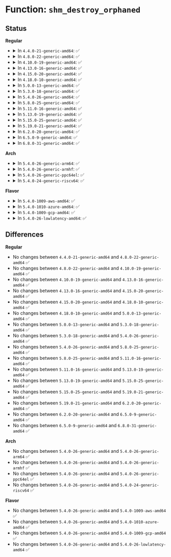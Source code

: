 # Function: <code>shm_destroy_orphaned</code>

## Status
<b>Regular</b>
<ul>
<li>
<details>
<summary>In <code>4.4.0-21-generic-amd64</code>: ✅</summary>

```c
void shm_destroy_orphaned(struct ipc_namespace * ns)
```

```json
{
  "name": "shm_destroy_orphaned",
  "collision_type": "Unique Global",
  "inline_type": "No",
  "funcs": [
    {
      "addr": 18446744071582166512,
      "name": "shm_destroy_orphaned",
      "external": true,
      "loc": "ipc/shm.c:321",
      "file": "ipc/shm.c",
      "inline": "seen, unknown",
      "caller_inline": [],
      "caller_func": [
        "ipc/ipc_sysctl.c:proc_ipc_dointvec_minmax_orphans"
      ]
    }
  ],
  "symbols": [
    {
      "addr": 18446744071582166512,
      "name": "shm_destroy_orphaned",
      "section": ".text",
      "bind": "STB_GLOBAL",
      "size": 75
    }
  ]
}
```
</details>
</li>
<li>
<details>
<summary>In <code>4.8.0-22-generic-amd64</code>: ✅</summary>

```c
void shm_destroy_orphaned(struct ipc_namespace * ns)
```

```json
{
  "name": "shm_destroy_orphaned",
  "collision_type": "Unique Global",
  "inline_type": "No",
  "funcs": [
    {
      "addr": 18446744071582382736,
      "name": "shm_destroy_orphaned",
      "external": true,
      "loc": "ipc/shm.c:321",
      "file": "ipc/shm.c",
      "inline": "seen, unknown",
      "caller_inline": [],
      "caller_func": [
        "ipc/ipc_sysctl.c:proc_ipc_dointvec_minmax_orphans"
      ]
    }
  ],
  "symbols": [
    {
      "addr": 18446744071582382736,
      "name": "shm_destroy_orphaned",
      "section": ".text",
      "bind": "STB_GLOBAL",
      "size": 75
    }
  ]
}
```
</details>
</li>
<li>
<details>
<summary>In <code>4.10.0-19-generic-amd64</code>: ✅</summary>

```c
void shm_destroy_orphaned(struct ipc_namespace * ns)
```

```json
{
  "name": "shm_destroy_orphaned",
  "collision_type": "Unique Global",
  "inline_type": "No",
  "funcs": [
    {
      "addr": 18446744071582474896,
      "name": "shm_destroy_orphaned",
      "external": true,
      "loc": "ipc/shm.c:322",
      "file": "ipc/shm.c",
      "inline": "seen, unknown",
      "caller_inline": [],
      "caller_func": [
        "ipc/ipc_sysctl.c:proc_ipc_dointvec_minmax_orphans"
      ]
    }
  ],
  "symbols": [
    {
      "addr": 18446744071582474896,
      "name": "shm_destroy_orphaned",
      "section": ".text",
      "bind": "STB_GLOBAL",
      "size": 75
    }
  ]
}
```
</details>
</li>
<li>
<details>
<summary>In <code>4.13.0-16-generic-amd64</code>: ✅</summary>

```c
void shm_destroy_orphaned(struct ipc_namespace * ns)
```

```json
{
  "name": "shm_destroy_orphaned",
  "collision_type": "Unique Global",
  "inline_type": "No",
  "funcs": [
    {
      "addr": 18446744071582555648,
      "name": "shm_destroy_orphaned",
      "external": true,
      "loc": "ipc/shm.c:323",
      "file": "ipc/shm.c",
      "inline": "seen, unknown",
      "caller_inline": [],
      "caller_func": [
        "ipc/ipc_sysctl.c:proc_ipc_dointvec_minmax_orphans"
      ]
    }
  ],
  "symbols": [
    {
      "addr": 18446744071582555648,
      "name": "shm_destroy_orphaned",
      "section": ".text",
      "bind": "STB_GLOBAL",
      "size": 75
    }
  ]
}
```
</details>
</li>
<li>
<details>
<summary>In <code>4.15.0-20-generic-amd64</code>: ✅</summary>

```c
void shm_destroy_orphaned(struct ipc_namespace * ns)
```

```json
{
  "name": "shm_destroy_orphaned",
  "collision_type": "Unique Global",
  "inline_type": "No",
  "funcs": [
    {
      "addr": 18446744071582708240,
      "name": "shm_destroy_orphaned",
      "external": true,
      "loc": "ipc/shm.c:326",
      "file": "ipc/shm.c",
      "inline": "seen, unknown",
      "caller_inline": [],
      "caller_func": [
        "ipc/ipc_sysctl.c:proc_ipc_dointvec_minmax_orphans"
      ]
    }
  ],
  "symbols": [
    {
      "addr": 18446744071582708240,
      "name": "shm_destroy_orphaned",
      "section": ".text",
      "bind": "STB_GLOBAL",
      "size": 75
    }
  ]
}
```
</details>
</li>
<li>
<details>
<summary>In <code>4.18.0-10-generic-amd64</code>: ✅</summary>

```c
void shm_destroy_orphaned(struct ipc_namespace * ns)
```

```json
{
  "name": "shm_destroy_orphaned",
  "collision_type": "Unique Global",
  "inline_type": "No",
  "funcs": [
    {
      "addr": 18446744071582903120,
      "name": "shm_destroy_orphaned",
      "external": true,
      "loc": "ipc/shm.c:356",
      "file": "ipc/shm.c",
      "inline": "seen, unknown",
      "caller_inline": [],
      "caller_func": [
        "ipc/ipc_sysctl.c:proc_ipc_dointvec_minmax_orphans"
      ]
    }
  ],
  "symbols": [
    {
      "addr": 18446744071582903120,
      "name": "shm_destroy_orphaned",
      "section": ".text",
      "bind": "STB_GLOBAL",
      "size": 88
    }
  ]
}
```
</details>
</li>
<li>
<details>
<summary>In <code>5.0.0-13-generic-amd64</code>: ✅</summary>

```c
void shm_destroy_orphaned(struct ipc_namespace * ns)
```

```json
{
  "name": "shm_destroy_orphaned",
  "collision_type": "Unique Global",
  "inline_type": "No",
  "funcs": [
    {
      "addr": 18446744071583011408,
      "name": "shm_destroy_orphaned",
      "external": true,
      "loc": "ipc/shm.c:374",
      "file": "ipc/shm.c",
      "inline": "seen, unknown",
      "caller_inline": [],
      "caller_func": [
        "ipc/ipc_sysctl.c:proc_ipc_dointvec_minmax_orphans"
      ]
    }
  ],
  "symbols": [
    {
      "addr": 18446744071583011408,
      "name": "shm_destroy_orphaned",
      "section": ".text",
      "bind": "STB_GLOBAL",
      "size": 88
    }
  ]
}
```
</details>
</li>
<li>
<details>
<summary>In <code>5.3.0-18-generic-amd64</code>: ✅</summary>

```c
void shm_destroy_orphaned(struct ipc_namespace * ns)
```

```json
{
  "name": "shm_destroy_orphaned",
  "collision_type": "Unique Global",
  "inline_type": "No",
  "funcs": [
    {
      "addr": 18446744071583193536,
      "name": "shm_destroy_orphaned",
      "external": true,
      "loc": "ipc/shm.c:374",
      "file": "ipc/shm.c",
      "inline": "seen, unknown",
      "caller_inline": [],
      "caller_func": [
        "ipc/ipc_sysctl.c:proc_ipc_dointvec_minmax_orphans"
      ]
    }
  ],
  "symbols": [
    {
      "addr": 18446744071583193536,
      "name": "shm_destroy_orphaned",
      "section": ".text",
      "bind": "STB_GLOBAL",
      "size": 94
    }
  ]
}
```
</details>
</li>
<li>
<details>
<summary>In <code>5.4.0-26-generic-amd64</code>: ✅</summary>

```c
void shm_destroy_orphaned(struct ipc_namespace * ns)
```

```json
{
  "name": "shm_destroy_orphaned",
  "collision_type": "Unique Global",
  "inline_type": "No",
  "funcs": [
    {
      "addr": 18446744071583299344,
      "name": "shm_destroy_orphaned",
      "external": true,
      "loc": "ipc/shm.c:374",
      "file": "ipc/shm.c",
      "inline": "seen, unknown",
      "caller_inline": [],
      "caller_func": [
        "ipc/ipc_sysctl.c:proc_ipc_dointvec_minmax_orphans"
      ]
    }
  ],
  "symbols": [
    {
      "addr": 18446744071583299344,
      "name": "shm_destroy_orphaned",
      "section": ".text",
      "bind": "STB_GLOBAL",
      "size": 94
    }
  ]
}
```
</details>
</li>
<li>
<details>
<summary>In <code>5.8.0-25-generic-amd64</code>: ✅</summary>

```c
void shm_destroy_orphaned(struct ipc_namespace * ns)
```

```json
{
  "name": "shm_destroy_orphaned",
  "collision_type": "Unique Global",
  "inline_type": "No",
  "funcs": [
    {
      "addr": 18446744071583631440,
      "name": "shm_destroy_orphaned",
      "external": true,
      "loc": "ipc/shm.c:374",
      "file": "ipc/shm.c",
      "inline": "seen, unknown",
      "caller_inline": [],
      "caller_func": [
        "ipc/ipc_sysctl.c:proc_ipc_dointvec_minmax_orphans"
      ]
    }
  ],
  "symbols": [
    {
      "addr": 18446744071583631440,
      "name": "shm_destroy_orphaned",
      "section": ".text",
      "bind": "STB_GLOBAL",
      "size": 94
    }
  ]
}
```
</details>
</li>
<li>
<details>
<summary>In <code>5.11.0-16-generic-amd64</code>: ✅</summary>

```c
void shm_destroy_orphaned(struct ipc_namespace * ns)
```

```json
{
  "name": "shm_destroy_orphaned",
  "collision_type": "Unique Global",
  "inline_type": "No",
  "funcs": [
    {
      "addr": 18446744071583752080,
      "name": "shm_destroy_orphaned",
      "external": true,
      "loc": "ipc/shm.c:374",
      "file": "ipc/shm.c",
      "inline": "seen, unknown",
      "caller_inline": [],
      "caller_func": [
        "ipc/ipc_sysctl.c:proc_ipc_dointvec_minmax_orphans"
      ]
    }
  ],
  "symbols": [
    {
      "addr": 18446744071583752080,
      "name": "shm_destroy_orphaned",
      "section": ".text",
      "bind": "STB_GLOBAL",
      "size": 94
    }
  ]
}
```
</details>
</li>
<li>
<details>
<summary>In <code>5.13.0-19-generic-amd64</code>: ✅</summary>

```c
void shm_destroy_orphaned(struct ipc_namespace * ns)
```

```json
{
  "name": "shm_destroy_orphaned",
  "collision_type": "Unique Global",
  "inline_type": "No",
  "funcs": [
    {
      "addr": 18446744071583776192,
      "name": "shm_destroy_orphaned",
      "external": true,
      "loc": "ipc/shm.c:374",
      "file": "ipc/shm.c",
      "inline": "seen, unknown",
      "caller_inline": [],
      "caller_func": [
        "ipc/ipc_sysctl.c:proc_ipc_dointvec_minmax_orphans"
      ]
    }
  ],
  "symbols": [
    {
      "addr": 18446744071583776192,
      "name": "shm_destroy_orphaned",
      "section": ".text",
      "bind": "STB_GLOBAL",
      "size": 94
    }
  ]
}
```
</details>
</li>
<li>
<details>
<summary>In <code>5.15.0-25-generic-amd64</code>: ✅</summary>

```c
void shm_destroy_orphaned(struct ipc_namespace * ns)
```

```json
{
  "name": "shm_destroy_orphaned",
  "collision_type": "Unique Global",
  "inline_type": "No",
  "funcs": [
    {
      "addr": 18446744071584138288,
      "name": "shm_destroy_orphaned",
      "external": true,
      "loc": "ipc/shm.c:417",
      "file": "ipc/shm.c",
      "inline": "seen, unknown",
      "caller_inline": [],
      "caller_func": [
        "ipc/ipc_sysctl.c:proc_ipc_dointvec_minmax_orphans"
      ]
    }
  ],
  "symbols": [
    {
      "addr": 18446744071584138288,
      "name": "shm_destroy_orphaned",
      "section": ".text",
      "bind": "STB_GLOBAL",
      "size": 94
    }
  ]
}
```
</details>
</li>
<li>
<details>
<summary>In <code>5.19.0-21-generic-amd64</code>: ✅</summary>

```c
void shm_destroy_orphaned(struct ipc_namespace * ns)
```

```json
{
  "name": "shm_destroy_orphaned",
  "collision_type": "Unique Global",
  "inline_type": "No",
  "funcs": [
    {
      "addr": 18446744071584736144,
      "name": "shm_destroy_orphaned",
      "external": true,
      "loc": "ipc/shm.c:414",
      "file": "ipc/shm.c",
      "inline": "seen, unknown",
      "caller_inline": [],
      "caller_func": [
        "ipc/ipc_sysctl.c:proc_ipc_dointvec_minmax_orphans"
      ]
    }
  ],
  "symbols": [
    {
      "addr": 18446744071584736144,
      "name": "shm_destroy_orphaned",
      "section": ".text",
      "bind": "STB_GLOBAL",
      "size": 112
    }
  ]
}
```
</details>
</li>
<li>
<details>
<summary>In <code>6.2.0-20-generic-amd64</code>: ✅</summary>

```c
void shm_destroy_orphaned(struct ipc_namespace * ns)
```

```json
{
  "name": "shm_destroy_orphaned",
  "collision_type": "Unique Global",
  "inline_type": "No",
  "funcs": [
    {
      "addr": 18446744071585430016,
      "name": "shm_destroy_orphaned",
      "external": true,
      "loc": "ipc/shm.c:430",
      "file": "ipc/shm.c",
      "inline": "seen, unknown",
      "caller_inline": [],
      "caller_func": [
        "ipc/ipc_sysctl.c:proc_ipc_dointvec_minmax_orphans"
      ]
    }
  ],
  "symbols": [
    {
      "addr": 18446744071585430016,
      "name": "shm_destroy_orphaned",
      "section": ".text",
      "bind": "STB_GLOBAL",
      "size": 112
    }
  ]
}
```
</details>
</li>
<li>
<details>
<summary>In <code>6.5.0-9-generic-amd64</code>: ✅</summary>

```c
void shm_destroy_orphaned(struct ipc_namespace * ns)
```

```json
{
  "name": "shm_destroy_orphaned",
  "collision_type": "Unique Global",
  "inline_type": "No",
  "funcs": [
    {
      "addr": 18446744071585660704,
      "name": "shm_destroy_orphaned",
      "external": true,
      "loc": "ipc/shm.c:430",
      "file": "ipc/shm.c",
      "inline": "seen, unknown",
      "caller_inline": [],
      "caller_func": [
        "ipc/ipc_sysctl.c:proc_ipc_dointvec_minmax_orphans"
      ]
    }
  ],
  "symbols": [
    {
      "addr": 18446744071585660704,
      "name": "shm_destroy_orphaned",
      "section": ".text",
      "bind": "STB_GLOBAL",
      "size": 112
    }
  ]
}
```
</details>
</li>
<li>
<details>
<summary>In <code>6.8.0-31-generic-amd64</code>: ✅</summary>

```c
void shm_destroy_orphaned(struct ipc_namespace * ns)
```

```json
{
  "name": "shm_destroy_orphaned",
  "collision_type": "Unique Global",
  "inline_type": "No",
  "funcs": [
    {
      "addr": 18446744071585907472,
      "name": "shm_destroy_orphaned",
      "external": true,
      "loc": "ipc/shm.c:431",
      "file": "ipc/shm.c",
      "inline": "seen, unknown",
      "caller_inline": [],
      "caller_func": [
        "ipc/ipc_sysctl.c:proc_ipc_dointvec_minmax_orphans"
      ]
    }
  ],
  "symbols": [
    {
      "addr": 18446744071585907472,
      "name": "shm_destroy_orphaned",
      "section": ".text",
      "bind": "STB_GLOBAL",
      "size": 112
    }
  ]
}
```
</details>
</li>
</ul>
<b>Arch</b>
<ul>
<li>
<details>
<summary>In <code>5.4.0-26-generic-arm64</code>: ✅</summary>

```c
void shm_destroy_orphaned(struct ipc_namespace * ns)
```

```json
{
  "name": "shm_destroy_orphaned",
  "collision_type": "Unique Global",
  "inline_type": "No",
  "funcs": [
    {
      "addr": 18446603336495038040,
      "name": "shm_destroy_orphaned",
      "external": true,
      "loc": "ipc/shm.c:374",
      "file": "ipc/shm.c",
      "inline": "seen, unknown",
      "caller_inline": [],
      "caller_func": [
        "ipc/ipc_sysctl.c:proc_ipc_dointvec_minmax_orphans"
      ]
    }
  ],
  "symbols": [
    {
      "addr": 18446603336495038040,
      "name": "shm_destroy_orphaned",
      "section": ".text",
      "bind": "STB_GLOBAL",
      "size": 104
    }
  ]
}
```
</details>
</li>
<li>
<details>
<summary>In <code>5.4.0-26-generic-armhf</code>: ✅</summary>

```c
void shm_destroy_orphaned(struct ipc_namespace * ns)
```

```json
{
  "name": "shm_destroy_orphaned",
  "collision_type": "Unique Global",
  "inline_type": "No",
  "funcs": [
    {
      "addr": 3228440380,
      "name": "shm_destroy_orphaned",
      "external": true,
      "loc": "ipc/shm.c:374",
      "file": "ipc/shm.c",
      "inline": "seen, unknown",
      "caller_inline": [],
      "caller_func": [
        "ipc/ipc_sysctl.c:proc_ipc_dointvec_minmax_orphans"
      ]
    }
  ],
  "symbols": [
    {
      "addr": 3228440380,
      "name": "shm_destroy_orphaned",
      "section": ".text",
      "bind": "STB_GLOBAL",
      "size": 84
    }
  ]
}
```
</details>
</li>
<li>
<details>
<summary>In <code>5.4.0-26-generic-ppc64el</code>: ✅</summary>

```c
void shm_destroy_orphaned(struct ipc_namespace * ns)
```

```json
{
  "name": "shm_destroy_orphaned",
  "collision_type": "Unique Global",
  "inline_type": "No",
  "funcs": [
    {
      "addr": 13835058055288924064,
      "name": "shm_destroy_orphaned",
      "external": true,
      "loc": "ipc/shm.c:374",
      "file": "ipc/shm.c",
      "inline": "seen, unknown",
      "caller_inline": [],
      "caller_func": [
        "ipc/ipc_sysctl.c:proc_ipc_dointvec_minmax_orphans"
      ]
    }
  ],
  "symbols": [
    {
      "addr": 13835058055288924064,
      "name": "shm_destroy_orphaned",
      "section": ".text",
      "bind": "STB_GLOBAL",
      "size": 172
    }
  ]
}
```
</details>
</li>
<li>
<details>
<summary>In <code>5.4.0-24-generic-riscv64</code>: ✅</summary>

```c
void shm_destroy_orphaned(struct ipc_namespace * ns)
```

```json
{
  "name": "shm_destroy_orphaned",
  "collision_type": "Unique Global",
  "inline_type": "No",
  "funcs": [
    {
      "addr": 18446743936274315690,
      "name": "shm_destroy_orphaned",
      "external": true,
      "loc": "ipc/shm.c:374",
      "file": "ipc/shm.c",
      "inline": "seen, unknown",
      "caller_inline": [],
      "caller_func": [
        "ipc/ipc_sysctl.c:proc_ipc_dointvec_minmax_orphans"
      ]
    }
  ],
  "symbols": [
    {
      "addr": 18446743936274315690,
      "name": "shm_destroy_orphaned",
      "section": ".text",
      "bind": "STB_GLOBAL",
      "size": 90
    }
  ]
}
```
</details>
</li>
</ul>
<b>Flavor</b>
<ul>
<li>
<details>
<summary>In <code>5.4.0-1009-aws-amd64</code>: ✅</summary>

```c
void shm_destroy_orphaned(struct ipc_namespace * ns)
```

```json
{
  "name": "shm_destroy_orphaned",
  "collision_type": "Unique Global",
  "inline_type": "No",
  "funcs": [
    {
      "addr": 18446744071583268080,
      "name": "shm_destroy_orphaned",
      "external": true,
      "loc": "ipc/shm.c:374",
      "file": "ipc/shm.c",
      "inline": "seen, unknown",
      "caller_inline": [],
      "caller_func": [
        "ipc/ipc_sysctl.c:proc_ipc_dointvec_minmax_orphans"
      ]
    }
  ],
  "symbols": [
    {
      "addr": 18446744071583268080,
      "name": "shm_destroy_orphaned",
      "section": ".text",
      "bind": "STB_GLOBAL",
      "size": 94
    }
  ]
}
```
</details>
</li>
<li>
<details>
<summary>In <code>5.4.0-1010-azure-amd64</code>: ✅</summary>

```c
void shm_destroy_orphaned(struct ipc_namespace * ns)
```

```json
{
  "name": "shm_destroy_orphaned",
  "collision_type": "Unique Global",
  "inline_type": "No",
  "funcs": [
    {
      "addr": 18446744071583205216,
      "name": "shm_destroy_orphaned",
      "external": true,
      "loc": "ipc/shm.c:374",
      "file": "ipc/shm.c",
      "inline": "seen, unknown",
      "caller_inline": [],
      "caller_func": [
        "ipc/ipc_sysctl.c:proc_ipc_dointvec_minmax_orphans"
      ]
    }
  ],
  "symbols": [
    {
      "addr": 18446744071583205216,
      "name": "shm_destroy_orphaned",
      "section": ".text",
      "bind": "STB_GLOBAL",
      "size": 94
    }
  ]
}
```
</details>
</li>
<li>
<details>
<summary>In <code>5.4.0-1009-gcp-amd64</code>: ✅</summary>

```c
void shm_destroy_orphaned(struct ipc_namespace * ns)
```

```json
{
  "name": "shm_destroy_orphaned",
  "collision_type": "Unique Global",
  "inline_type": "No",
  "funcs": [
    {
      "addr": 18446744071583252112,
      "name": "shm_destroy_orphaned",
      "external": true,
      "loc": "ipc/shm.c:374",
      "file": "ipc/shm.c",
      "inline": "seen, unknown",
      "caller_inline": [],
      "caller_func": [
        "ipc/ipc_sysctl.c:proc_ipc_dointvec_minmax_orphans"
      ]
    }
  ],
  "symbols": [
    {
      "addr": 18446744071583252112,
      "name": "shm_destroy_orphaned",
      "section": ".text",
      "bind": "STB_GLOBAL",
      "size": 94
    }
  ]
}
```
</details>
</li>
<li>
<details>
<summary>In <code>5.4.0-26-lowlatency-amd64</code>: ✅</summary>

```c
void shm_destroy_orphaned(struct ipc_namespace * ns)
```

```json
{
  "name": "shm_destroy_orphaned",
  "collision_type": "Unique Global",
  "inline_type": "No",
  "funcs": [
    {
      "addr": 18446744071583346592,
      "name": "shm_destroy_orphaned",
      "external": true,
      "loc": "ipc/shm.c:374",
      "file": "ipc/shm.c",
      "inline": "seen, unknown",
      "caller_inline": [],
      "caller_func": [
        "ipc/ipc_sysctl.c:proc_ipc_dointvec_minmax_orphans"
      ]
    }
  ],
  "symbols": [
    {
      "addr": 18446744071583346592,
      "name": "shm_destroy_orphaned",
      "section": ".text",
      "bind": "STB_GLOBAL",
      "size": 94
    }
  ]
}
```
</details>
</li>
</ul>

## Differences
<b>Regular</b>
<ul>
<li>
No changes between <code>4.4.0-21-generic-amd64</code> and <code>4.8.0-22-generic-amd64</code> ✅
</li>
<li>
No changes between <code>4.8.0-22-generic-amd64</code> and <code>4.10.0-19-generic-amd64</code> ✅
</li>
<li>
No changes between <code>4.10.0-19-generic-amd64</code> and <code>4.13.0-16-generic-amd64</code> ✅
</li>
<li>
No changes between <code>4.13.0-16-generic-amd64</code> and <code>4.15.0-20-generic-amd64</code> ✅
</li>
<li>
No changes between <code>4.15.0-20-generic-amd64</code> and <code>4.18.0-10-generic-amd64</code> ✅
</li>
<li>
No changes between <code>4.18.0-10-generic-amd64</code> and <code>5.0.0-13-generic-amd64</code> ✅
</li>
<li>
No changes between <code>5.0.0-13-generic-amd64</code> and <code>5.3.0-18-generic-amd64</code> ✅
</li>
<li>
No changes between <code>5.3.0-18-generic-amd64</code> and <code>5.4.0-26-generic-amd64</code> ✅
</li>
<li>
No changes between <code>5.4.0-26-generic-amd64</code> and <code>5.8.0-25-generic-amd64</code> ✅
</li>
<li>
No changes between <code>5.8.0-25-generic-amd64</code> and <code>5.11.0-16-generic-amd64</code> ✅
</li>
<li>
No changes between <code>5.11.0-16-generic-amd64</code> and <code>5.13.0-19-generic-amd64</code> ✅
</li>
<li>
No changes between <code>5.13.0-19-generic-amd64</code> and <code>5.15.0-25-generic-amd64</code> ✅
</li>
<li>
No changes between <code>5.15.0-25-generic-amd64</code> and <code>5.19.0-21-generic-amd64</code> ✅
</li>
<li>
No changes between <code>5.19.0-21-generic-amd64</code> and <code>6.2.0-20-generic-amd64</code> ✅
</li>
<li>
No changes between <code>6.2.0-20-generic-amd64</code> and <code>6.5.0-9-generic-amd64</code> ✅
</li>
<li>
No changes between <code>6.5.0-9-generic-amd64</code> and <code>6.8.0-31-generic-amd64</code> ✅
</li>
</ul>
<b>Arch</b>
<ul>
<li>
No changes between <code>5.4.0-26-generic-amd64</code> and <code>5.4.0-26-generic-arm64</code> ✅
</li>
<li>
No changes between <code>5.4.0-26-generic-amd64</code> and <code>5.4.0-26-generic-armhf</code> ✅
</li>
<li>
No changes between <code>5.4.0-26-generic-amd64</code> and <code>5.4.0-26-generic-ppc64el</code> ✅
</li>
<li>
No changes between <code>5.4.0-26-generic-amd64</code> and <code>5.4.0-24-generic-riscv64</code> ✅
</li>
</ul>
<b>Flavor</b>
<ul>
<li>
No changes between <code>5.4.0-26-generic-amd64</code> and <code>5.4.0-1009-aws-amd64</code> ✅
</li>
<li>
No changes between <code>5.4.0-26-generic-amd64</code> and <code>5.4.0-1010-azure-amd64</code> ✅
</li>
<li>
No changes between <code>5.4.0-26-generic-amd64</code> and <code>5.4.0-1009-gcp-amd64</code> ✅
</li>
<li>
No changes between <code>5.4.0-26-generic-amd64</code> and <code>5.4.0-26-lowlatency-amd64</code> ✅
</li>
</ul>
